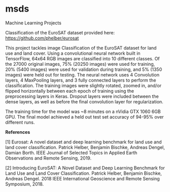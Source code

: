 # msds
Machine Learning Projects

Classification of the EuroSAT dataset provided here: https://github.com/phelber/eurosat

This project tackles image Classification of the EuroSAT dataset for land use and land cover. Using a convolutional neural network built in TensorFlow, 64x64 RGB images are classified into 10 different classes. Of the 27000 original images, 75% (20250 images) were used for training, 20% (5400 images) were used for validation during training, and 5% (1350 images) were held out for testing. The neural network uses 4 Convolution layers, 4 MaxPooling layers, and 3 fully connected layers to perform the classification. The training images were slightly rotated, zoomed in, and/or flipped horizontally between each epoch of training using the preprocessing layers in Keras. Dropout layers were included between the dense layers, as well as before the final convolution layer for regularization. 


The training time for the model was ~8 minutes on a nVidia GTX 1060 6GB GPU. The final model achieved a held out test set accuracy of 94-95% over different runs. 


**References**

[1] Eurosat: A novel dataset and deep learning benchmark for land use and land cover classification. Patrick Helber, Benjamin Bischke, Andreas Dengel, Damian Borth. IEEE Journal of Selected Topics in Applied Earth Observations and Remote Sensing, 2019.

[2] Introducing EuroSAT: A Novel Dataset and Deep Learning Benchmark for Land Use and Land Cover Classification. Patrick Helber, Benjamin Bischke, Andreas Dengel. 2018 IEEE International Geoscience and Remote Sensing Symposium, 2018.
